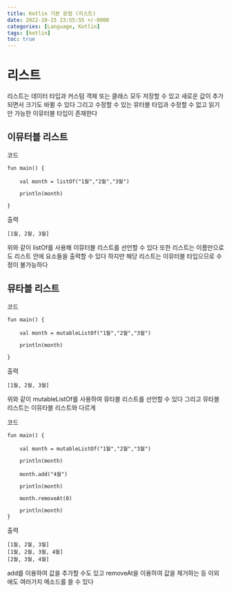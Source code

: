 ```yaml
---
title: Kotlin 기본 문법 (리스트)
date: 2022-10-15 23:55:55 +/-0000
categories: [Language, Kotlin]
tags: [kotlin]
toc: true
---
```


# 리스트

리스트는 데이터 타입과 커스텀 객체 또는 클래스 모두 저장할 수 있고 새로운 값이 추가되면서 크기도 바뀔 수 있다 그리고 수정할 수 있는 뮤터블 타입과 수정할 수 없고 읽기만 가능한
이뮤터블 타입이 존재한다

## 이뮤터블 리스트

코드
~~~
fun main() {

    val month = listOf("1월","2월","3월")

    println(month)

}
~~~
출력
~~~
[1월, 2월, 3월]
~~~
위와 같이 listOf를 사용해 이뮤터블 리스트를 선언할 수 있다 또한 리스트는
이름만으로도 리스트 안에 요소들을 출력할 수 있다
하지만 해당 리스트는 이뮤터블 타입으므로 수정이 불가능하다

## 뮤타블 리스트

코드
~~~
fun main() {

    val month = mutableListOf("1월","2월","3월")

    println(month)

}
~~~
출력
~~~
[1월, 2월, 3월]
~~~

위와 같이 mutableListOf를 사용하여 뮤타블 리스트를 선언할 수 있다
그리고 뮤타블 리스트는 이뮤타블 리스트와 다르게 

코드
~~~
fun main() {

    val month = mutableListOf("1월","2월","3월")

    println(month)

    month.add("4월")

    println(month)

    month.removeAt(0)

    println(month)
}
~~~
출력
~~~
[1월, 2월, 3월]
[1월, 2월, 3월, 4월]
[2월, 3월, 4월]
~~~

add를 이용하여 값을 추가할 수도 있고 removeAt을 이용하여 값을 제거하는 등
이외에도 여러가지 메소드를 쓸 수 있다
